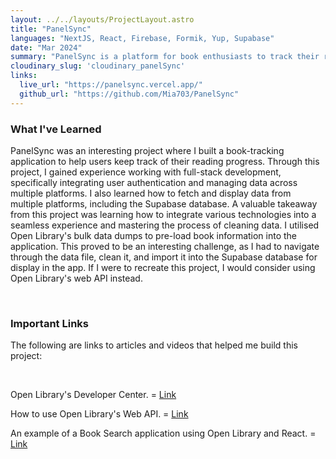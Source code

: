 ```yaml
---
layout: ../../layouts/ProjectLayout.astro
title: "PanelSync"
languages: "NextJS, React, Firebase, Formik, Yup, Supabase"
date: "Mar 2024"
summary: "PanelSync is a platform for book enthusiasts to track their reading progress and organize their reading lists. The application enables users search for and filter books and save or delete books they are currently reading. Created collaboratively with a classmate as a final assignment for the course ICT 4300: Web Systems and Information. Book data was sourced from Open Library. At the completion of this course on March 16th, 2024, the Supabase database was frozen and all data was erased."
cloudinary_slug: 'cloudinary_panelSync'
links:
  live_url: "https://panelsync.vercel.app/"
  github_url: "https://github.com/Mia703/PanelSync"
---
```


### What I've Learned

PanelSync was an interesting project where I built a book-tracking application to help users keep track of their reading progress. Through this project, I gained experience working with full-stack development, specifically integrating user authentication and managing data across multiple platforms. I also learned how to fetch and display data from multiple platforms, including the Supabase database. A valuable takeaway from this project was learning how to integrate various technologies into a seamless experience and mastering the process of cleaning data. I utilised Open Library's bulk data dumps to pre-load book information into the application. This proved to be an interesting challenge, as I had to navigate through the data file, clean it, and import it into the Supabase database for display in the app. If I were to recreate this project, I would consider using Open Library's web API instead.

<br>

### Important Links

The following are links to articles and videos that helped me build this project:

<br>

Open Library's Developer Center. = [Link](https://openlibrary.org/developers)

How to use Open Library's Web API. = [Link](https://youtu.be/reN_okp2Gq4?si=UGl-gtByqZAj6AbO)

An example of a Book Search application using Open Library and React. = [Link](https://youtu.be/7xL9c39DhjI?si=ai6G8eFFQI9q2Blb)
